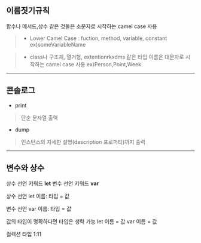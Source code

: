 **이름짓기규칙**
------
함수나 메서드,상수 같은 것들은 소문자로 시작하는 camel case 사용
>- Lower Camel Case : fuction, method, variable, constant
>ex)someVariableName

>- class나 구조체, 열거형, extentionrkxdms 같은 타입 이름은 대문자로 시작하는 camel case 사용
>ex)Person,Point,Week

***

**콘솔로그**
--------------

- print
> 단순 문자열 출력
- dump
> 인스턴스의 자세한 설명(description 프로퍼티)까지 출력

***

**변수와 상수**
----

상수 선언 키워드 **let**
변수 선언 키워드 **var**

상수 선언
let 이름: 타입 = 값

변수 선언
var 이름: 타입 = 값

값의 타입이 명확하다면 타입은 생략 가능
let 이름 = 값
var 이름 = 값

컬렉션 타입 1:11